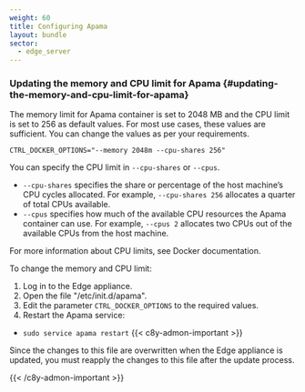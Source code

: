 ```yaml
---
weight: 60
title: Configuring Apama
layout: bundle
sector:
  - edge_server
---
```


### Updating the memory and CPU limit for Apama {#updating-the-memory-and-cpu-limit-for-apama}

The memory limit for Apama container is set to 2048 MB and the CPU limit is set to 256 as default values. For most use cases, these values are sufficient. You can change the values as per your requirements.

`CTRL_DOCKER_OPTIONS="--memory 2048m --cpu-shares 256"`

You can specify the CPU limit in `--cpu-shares` or `--cpus`.

- `--cpu-shares`  specifies the share or percentage of the host machine’s CPU cycles allocated. For example, `--cpu-shares 256`  allocates a quarter of total CPUs available.
- `--cpus` specifies how much of the available CPU resources the Apama container can use. For example, `--cpus 2`  allocates two CPUs out of the available CPUs from the host machine.

For more information about CPU limits, see Docker documentation.

To change the memory and CPU limit:

1. Log in to the Edge appliance.
2. Open the file "/etc/init.d/apama".
3. Edit the parameter `CTRL_DOCKER_OPTIONS` to the required values.
4. Restart the Apama service:
- `sudo service apama restart`
{{< c8y-admon-important >}}

Since the changes to this file are overwritten when the Edge appliance is updated, you must reapply the changes to this file after the update process.

{{< /c8y-admon-important >}}
